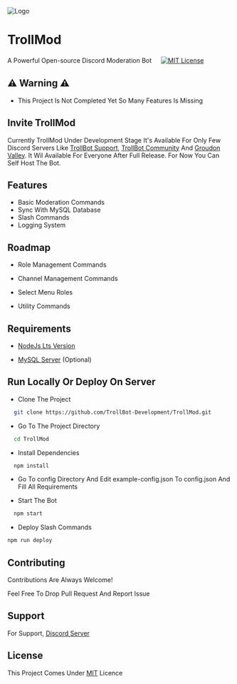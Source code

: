 
![Logo](https://media.discordapp.net/attachments/970639356148715552/1061939455507832853/20230109_145641_0000-removebg-preview.png)


# TrollMod

A Powerful Open-source Discord Moderation Bot
ㅤ
[![MIT License](https://img.shields.io/badge/License-MIT-green.svg)](https://choosealicense.com/licenses/mit/)
## ⚠️ Warning ⚠️

- This Project Is Not Completed Yet So Many Features Is Missing
## Invite TrollMod

Currently TrollMod Under Development Stage It's Available For Only Few Discord Servers Like [TrollBot Support](https://discord.gg/MEbJFGwu7u), [TrollBot Community](https://discord.gg/Bt7HfjWJHj) And [Groudon Valley](https://discord.gg/pCraqR3pnT). It Wil Available For Everyone After Full Release. For Now You Can Self Host The Bot.


## Features

- Basic Moderation Commands
- Sync With MySQL Database
- Slash Commands
- Logging System


## Roadmap

- Role Management Commands

- Channel Management Commands

- Select Menu Roles

- Utility Commands

## Requirements

- [NodeJs Lts Version](https://nodejs.org/en/)

- [MySQL Server](https://www.mysql.com/downloads/) (Optional)
## Run Locally Or Deploy On Server

- Clone The Project

```bash
  git clone https://github.com/TrollBot-Development/TrollMod.git
```

- Go To The Project Directory

```bash
  cd TrollMod
```
- Install Dependencies

```bash
  npm install
```
- Go To config Directory And Edit example-config.json To config.json And Fill All Requirements

- Start The Bot

```bash
  npm start
```
- Deploy Slash Commands

```bash
npm run deploy
```


## Contributing

Contributions Are Always Welcome!

Feel Free To Drop Pull Request And Report Issue
## Support

For Support, [Discord Server](https://discord.gg/dZz2nyjNCZ)


## License

This Project Comes Under [MIT](https://choosealicense.com/licenses/mit/) Licence

